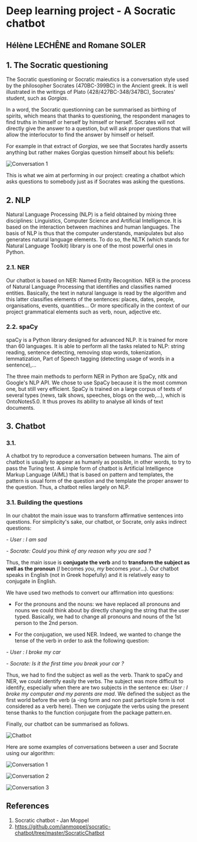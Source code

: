 
# Deep learning project - A Socratic chatbot 

## Hélène LECHÊNE and Romane SOLER 


## 1. The Socratic questioning

The Socratic questioning or Socratic maieutics is a conversation style used by the philosopher Socrates (470BC-399BC) in the Ancient greek. It is well illustrated in the writings of Plato (428/427BC-348/347BC), Socrates' student, such as *Gorgias*.

In a word, the Socratic questionning can be summarised as birthing of spirits, which means that thanks to questioning, the respondent manages to find truths in himself or herself by himself or herself. Socrates will not directly give the answer to a question, but will ask proper questions that will allow the interlocutor to find the answer by himself or helself. 

For example in that extract of *Gorgias*, we see that Socrates hardly asserts anything but rather makes Gorgias question himself about his beliefs:

![Conversation 1](https://github.com/helenelechene/Deep-learning-/blob/main/Image/gorgias.png)

This is what we aim at performing in our project: creating a chatbot which asks questions to somebody just as if Socrates was asking the questions.


## 2. NLP

Natural Language Processing (NLP) is a field obtained by mixing three disciplines: Linguistics, Computer Science and Artificial Intelligence. It is based on the interaction between machines and human languages. The basis of NLP is thus that the computer understands, manipulates but also generates natural language elements. To do so, the NLTK (which stands for Natural Language Toolkit) library is one of the most powerful ones in Python.

### 2.1. NER

Our chatbot is based on NER: Named Entity Recognition. NER is the process of Natural Language Processing that identifies and classifies named entities. Basically, the text in natural language is read by the algorithm and this latter classifies elements of the sentences: places, dates, people, organisations, events, quantities... Or more specifically in the context of our project grammatical elements such as verb, noun, adjective etc.


### 2.2. spaCy

spaCy is a Python library designed for advanced NLP. It is trained for more than 60 languages. It is able to perform all the tasks related to NLP: string reading, sentence detecting, removing stop words, tokenization, lemmatization, Part of Speech tagging (detecting usage of words in a sentence),...


The three main methods to perform NER in Python are SpaCy, nltk and Google's NLP API. We chose to use SpaCy because it is the most common one, but still very efficient. SpaCy is trained on a large corpus of texts of several types (news, talk shows, speeches, blogs on the web,...), which is OntoNotes5.0. It thus proves its ability to analyse all kinds of text documents.

## 3. Chatbot


### 3.1. ####

A chatbot try to reproduce a conversation between humans. The aim of chatbot is usually to appear as humanly as possible, in other words, to try to pass the Turing test. A simple form of chatbot is Artificial Intelligence Markup Language (AIML) that is based on pattern and templates, the pattern is usual form of the question and the template the proper answer to the question. Thus, a chatbot relies largely on NLP.

### 3.1. Building the questions ###

In our chabtot the main issue was to transform affirmative sentences into questions. For simplicity's sake, our chatbot, or Socrate, only asks indirect questions:

*- User : I am sad* 

*- Socrate: Could you think of any reason why you are sad ?* 

Thus, the main issue is **conjugate the verb** and to **transform the subject as well as the pronoun** (*I* becomes *you*, *my* becomes *your*...). Our chatbot speaks in English (not in Greek hopefully) and it is relatively easy to conjugate in English. 

We have used two methods to convert our affirmation into questions:

- For the pronouns and the nouns: we have replaced all pronouns and nouns we could think about by directly changing the string that the user typed. Basically, we had to change all pronouns and nouns of the 1st person to the 2nd person. 

- For the conjugation, we used NER. Indeed, we wanted to change the tense of the verb in order to ask the following question: 

*- User : I broke my car* 

*- Socrate: Is it the first time you break your car ?* 

Thus, we had to find the subject as well as the verb. Thank to spaCy and NER, we could identify easily the verbs. The subject was more difficult to identify, especially when there are two subjects in the sentence ex: *User : I broke my computer and my parents are mad*. We defined the subject as the first world before the verb (a -ing form and non past participle form is not considered as a verb here). Then we conjugate the verbs using the present tense thanks to the function conjugate from the package pattern.en.


Finally, our chatbot can be summarised as follows.

![Chatbot](https://github.com/helenelechene/Deep-learning-/blob/main/Image/tree.png)


Here are some examples of conversations between a user and Socrate using our algorithm:


![Conversation 1](https://github.com/helenelechene/Deep-learning-/blob/main/Image/ex1.png)

![Conversation 2](https://github.com/helenelechene/Deep-learning-/blob/main/Image/ex2.png)

![Conversation 3](https://github.com/helenelechene/Deep-learning-/blob/main/Image/ex3.png)

## References

1. Socratic chatbot - Jan Moppel
2. https://github.com/janmoppel/socratic-chatbot/tree/master/SocraticChatbot
